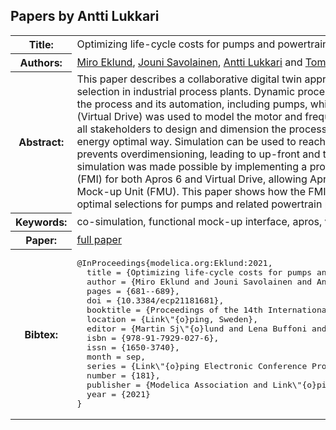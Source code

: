 ## Papers by Antti Lukkari
<table><tr><th>Title:</th>
<td>Optimizing life-cycle costs for pumps and powertrains using FMI co-simulation</td>
</tr>
<tr><th>Authors:</th>
<td>
<a href="/proceedings/authors/MiroEklund">Miro Eklund</a>, <a href="/proceedings/authors/JouniSavolainen">Jouni Savolainen</a>, <a href="/proceedings/authors/AnttiLukkari">Antti Lukkari</a> and <a href="/proceedings/authors/TommiKarhela">Tommi Karhela</a></td>
</tr>
<tr><th>Abstract:</th>
<td>This paper describes a collaborative digital twin approach
for equipment dimensioning and selection in
industrial process plants. Dynamic process simulator
(Apros) was used to model the process and its automation,
including pumps, while a product specific dynamic
simulator (Virtual Drive) was used to model the
motor and frequency converter. This approach allows
all stakeholders to design and dimension the process
equipment together in a holistic and energy optimal
way. Simulation can be used to reach an optimal equipment
solution that prevents overdimensioning, leading
to up-front and total life-cycle cost savings.
Co-simulation was made possible by implementing
a prototype Functional Mock-up Interface (FMI) for
both Apros 6 and Virtual Drive, allowing Apros to
import Virtual Drive as a Functional Mock-up Unit
(FMU). This paper shows how the FMI solution can be
used for finding energy optimal selections for pumps
and related powertrain products.</td></tr>
<tr><th>Keywords:</th>
<td>co-simulation, functional mock-up interface, apros, virtual drive, optimization</td></tr>
<tr><th>Paper:</th>
<td><a href="https://doi.org/10.3384/ecp21181681">full paper</a></td>
</tr>
<tr><th>Bibtex:</th>
<td><pre>
@InProceedings{modelica.org:Eklund:2021,
  title = {Optimizing life-cycle costs for pumps and powertrains using FMI co-simulation},
  author = {Miro Eklund and Jouni Savolainen and Antti Lukkari and Tommi Karhela},
  pages = {681--689},
  doi = {10.3384/ecp21181681},
  booktitle = {Proceedings of the 14th International Modelica Conference},
  location = {Link\&quot;{o}ping, Sweden},
  editor = {Martin Sj\&quot;{o}lund and Lena Buffoni and Adrian Pop and Lennart Ochel},
  isbn = {978-91-7929-027-6},
  issn = {1650-3740},
  month = sep,
  series = {Link\&quot;{o}ping Electronic Conference Proceedings},
  number = {181},
  publisher = {Modelica Association and Link\&quot;{o}ping University Electronic Press},
  year = {2021}
}
</pre></td></tr>
</table><br>
